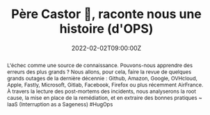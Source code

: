 ---
title: Père Castor 🐻, raconte nous une histoire (d'OPS)

event: SnowCamp 2022
event_url: https://snowcamp.io/

location: WTC World Trade Center Grenoble
address:
  street: 5 - 7, place Robert Schuman
  city: Grenoble
  region: Rhône-Alpes
  postcode: '38025'
  country: France

summary: Quels sont les derniers incidents ? Que pouvons-nous apprendre ?
abstract: "L'échec comme une source de connaissance. Pouvons-nous apprendre des erreurs des plus grands ?
Nous allons, pour cela, faire la revue de quelques grands outages de la dernière décennie : Github, Amazon, Google, OVHcloud, Apple, Fastly, Microsoft, Gitlab, Facebook, Firefox ou plus récemment AirFrance. À travers la lecture des post-mortems des incidents, nous analyserons la root cause, la mise en place de la remédiation, et en extraire des bonnes pratiques

~ IaaS (Interruption as a Sageness) #HugOps"

date: "2022-02-02T09:00:00Z"
date_end: "2022-02-05T18:00:00Z"
all_day: false

publishDate: "2021-11-05T00:00:00Z"

authors: [David Aparicio]
tags: [Cloud, SRE]

featured: false

image:
  caption: 'Crédits: [**SnowCamp 2022**](https://snowcamp.io/)'
  focal_point: Right

links:
url_code: ""
url_pdf: ""
url_slides: "talks/SnowCamp2022_PereCastor.pdf"
url_video: ""

slides: ""
projects: []
---
